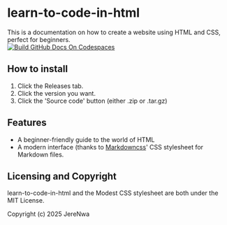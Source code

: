 # learn-to-code-in-html
This is a documentation on how to create a website using HTML and CSS, perfect for beginners.<br/>
[![Build GitHub Docs On Codespaces](https://github.com/codespaces/badge.svg)](https://github.com/codespaces/new/?repo=github)


## How to install
1. Click the Releases tab.
2. Click the version you want.
3. Click the 'Source code' button (either .zip or .tar.gz)

## Features
* A beginner-friendly guide to the world of HTML
* A modern interface (thanks to [Markdowncss](https://github.com/Markdowncss)' CSS stylesheet for Markdown files.

## Licensing and Copyright
learn-to-code-in-html and the Modest CSS stylesheet are both under the MIT License.

Copyright (c) 2025 JereNwa
